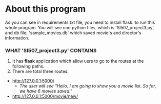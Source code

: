# About this program

As you can see in requirements.txt file, you need to install flask. to run this whole program.
You will see one python files, which is 'SI507_project3.py', and db file, 'sample_movies.db' which saved movie's and director's information.


### WHAT 'SI507_project3.py' CONTAINS
1. It has **flask** application which allow uers to go to the routes at the following paths.
2. There are total three routes.
  - http://127.0.0.1:5000/
    - *The user will see "Hello, I am going to show you a movie list. So far, we have 6 movies saved."*
  - http://127.0.0.1:5000/movie/new/<title>/<director>/<rating>
    - *As user puts movie title, director and rating in the url, they will be added to the database.*
    - *For example, if user put this 'http://127.0.0.1:5000/movie/new/Aquaman/James Wan/7.2' as a url, they will see "New movie: Aquaman by James Wan. Check out the URL for ALL movies to see the whole list." in the internet browser.
  - http://127.0.0.1:5000/all_movies
    - *The user will see all movies like below.*
      - Captain Marvel by Anna Boden - 7.1
      - Spider-man by Sam Raimi - 7.3
      - The Evil Dead by Sam Raimi - 7.5
      - Avengers: Infinity War by Anthony Russo - 8.5
      - Toy Story by John Lasseter - 8.3
      - La La Land by Damien Chazelle - 8


### HOW TO RUN (IN LOCAL COMPUTER)
* Open terminal or any command prompt you have.
* Make sure you have installed all in **requirements.txt** like flask.
* Type: python3 SI507_project3.py runserver
* Then, open Chrome or Safari and go to http://127.0.0.1:5000/
    *You will see 'Hello, I am going to show you a movie list. So far, we have 6 movies saved.' in the window.*
